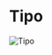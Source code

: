 # Tipo
![Tipo](https://user-images.githubusercontent.com/56943051/69020074-57ff4600-0981-11ea-8603-b905ad1ffc06.png)
